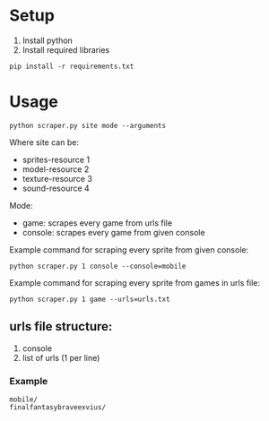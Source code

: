 # Setup
1. Install python
2. Install required libraries
```
pip install -r requirements.txt
```
# Usage
```console
python scraper.py site mode --arguments
```
Where site can be:  
- sprites-resource 1
- model-resource 2
- texture-resource 3
- sound-resource 4  

Mode: 
- game: scrapes every game from urls file
- console: scrapes every game from given console

Example command for scraping every sprite from given console: 
```console
python scraper.py 1 console --console=mobile
```
Example command for scraping every sprite from games in urls file: 
```console
python scraper.py 1 game --urls=urls.txt
```
## urls file structure:
1. console
2. list of urls (1 per line)
### Example
```
mobile/
finalfantasybraveexvius/
```
